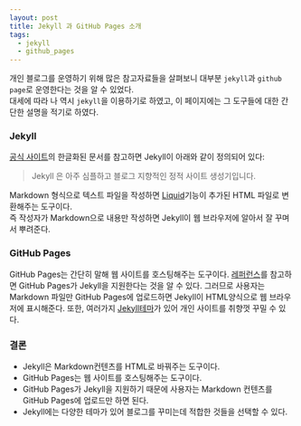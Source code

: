```yaml
---
layout: post
title: Jekyll 과 GitHub Pages 소개
tags:
  - jekyll
  - github_pages
---
```


개인 블로그를 운영하기 위해 많은 참고자료들을 살펴보니 대부분 `jekyll`과 `github page`로 운영한다는 것을 알 수 있었다.  
대세에 따라 나 역시 `jekyll`을 이용하기로 하였고, 이 페이지에는 그 도구들에 대한 간단한 설명을 적기로 하였다.

### Jekyll
[공식 사이트](https://jekyllrb-ko.github.io/docs/home/#jekyll-%EC%9D%B4%EB%9E%80%EA%B2%8C-%EB%AD%90%EC%A3%A0-%ED%95%9C-%EB%A7%88%EB%94%94%EB%A1%9C)의 한글화된 문서를 참고하면 Jekyll이 아래와 같이 정의되어 있다:  
> Jekyll 은 아주 심플하고 블로그 지향적인 정적 사이트 생성기입니다.

Markdown 형식으로 텍스트 파일을 작성하면 [Liquid](https://shopify.github.io/liquid)기능이 추가된 HTML 파일로 변환해주는 도구이다.  
즉 작성자가 Markdown으로 내용만 작성하면 Jekyll이 웹 브라우저에 알아서 잘 꾸며서 뿌려준다.

### GitHub Pages
GitHub Pages는 간단히 말해 웹 사이트를 호스팅해주는 도구이다.
[레퍼런스](https://help.github.com/en/articles/using-jekyll-as-a-static-site-generator-with-github-pages)를 참고하면 GitHub Pages가 Jekyll을 지원한다는 것을 알 수 있다. 그러므로 사용자는 Markdown 파일만 GitHub Pages에 업로드하면 Jekyll이 HTML양식으로 웹 브라우저에 표시해준다.
또한, 여러가지 [Jekyll테마](http://jekyllthemes.org/)가 있어 개인 사이트를 취향껏 꾸밀 수 있다.

### 결론
- Jekyll은 Markdown컨텐츠를 HTML로 바꿔주는 도구이다.
- GitHub Pages는 웹 사이트를 호스팅해주는 도구이다.
- GitHub Pages가 Jekyll을 지원하기 때문에 사용자는 Markdown 컨텐츠를 GitHub Pages에 업로드만 하면 된다.
- Jekyll에는 다양한 테마가 있어 블로그를 꾸미는데 적합한 것들을 선택할 수 있다.

